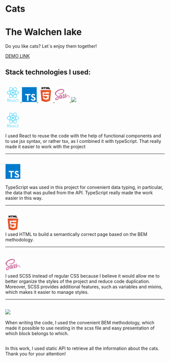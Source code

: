 # Cats
<h1>The Walchen lake</h1>
<p>
Do you like cats? Let`s enjoy them together!
</p>

[DEMO LINK](https://anastasia4sik.github.io/Cats/)


<h2>Stack technologies I used:</h2>
<br>
<a href="https://uk.reactjs.org/">
  <img src="https://raw.githubusercontent.com/devicons/devicon/master/icons/react/react-original-wordmark.svg" height="48"/>
</a> <a href="https://www.typescriptlang.org/">
  <img src="https://raw.githubusercontent.com/devicons/devicon/master/icons/typescript/typescript-original.svg" height="48"/>
</a> <a href="https://developer.mozilla.org/ru/docs/Web/HTML">
  <img src="https://raw.githubusercontent.com/devicons/devicon/master/icons/html5/html5-original-wordmark.svg" height="48"/>
</a> <a href="https://sass-lang.com/">
  <img src="https://raw.githubusercontent.com/devicons/devicon/master/icons/sass/sass-original.svg" height="48"/>
</a> <a href="https://avivi.pro/ua/blog/metodologiya-bem-v-deystvii/"> <img src="https://iconape.com/wp-content/files/gl/43407/svg/bem.svg" height="48"/>
</a>

##

<a href="https://uk.reactjs.org/">
  <img src="https://raw.githubusercontent.com/devicons/devicon/master/icons/react/react-original-wordmark.svg" height="48"/>
</a>

I used React to reuse the code with the help of functional components and to use jsx syntax, or rather tsx, as I combined it with typeScript. That really made it easier to work with the project

---
<br>

<a href="https://www.typescriptlang.org/">
  <img src="https://raw.githubusercontent.com/devicons/devicon/master/icons/typescript/typescript-original.svg" height="48"/>
</a>

TypeScript was used in this project for convenient data typing, in particular, the data that was pulled from the API. TypeScript really made the work easier in this way.

---
<br>

<a href="https://developer.mozilla.org/ru/docs/Web/HTML">
  <img src="https://raw.githubusercontent.com/devicons/devicon/master/icons/html5/html5-original-wordmark.svg" height="48"/>
</a> <br>
I used HTML to build a semantically correct page based on the BEM methodology.

---
<br>
<a href="https://sass-lang.com/">
  <img src="https://raw.githubusercontent.com/devicons/devicon/master/icons/sass/sass-original.svg" height="48"/>
</a> <br>
I used SCSS instead of regular CSS because I believe it would allow me to better organize the styles of the project and reduce code duplication. Moreover, SCSS provides additional features, such as variables and mixins, which makes it easier to manage styles.

---
<br>


<img src="https://iconape.com/wp-content/files/gl/43407/svg/bem.svg" height="48"/>
</a>

When writing the code, I used the convenient BEM methodology, which made it possible to use nesting in the scss file and easy presentation of which block belongs to which.

##

In this work, I used static API to retrieve all the information about the cats. Thank you for your attention!

